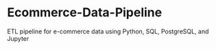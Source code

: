 # Ecommerce-Data-Pipeline
ETL pipeline for e-commerce data using Python, SQL, PostgreSQL, and Jupyter
